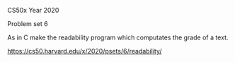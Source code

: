 CS50x Year 2020

Problem set 6

As in C make the readability program which computates the grade of a text.

https://cs50.harvard.edu/x/2020/psets/6/readability/
